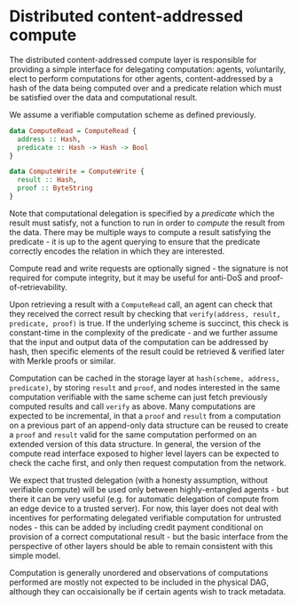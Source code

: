 # Distributed content-addressed compute

The distributed content-addressed compute layer is responsible for providing a simple interface for delegating computation: agents, voluntarily, elect to perform computations for other agents, content-addressed by a hash of the data being computed over and a predicate relation which must be satisfied over the data and computational result.

We assume a verifiable computation scheme as defined previously.

```haskell
data ComputeRead = ComputeRead {
  address :: Hash,
  predicate :: Hash -> Hash -> Bool
}
```

```haskell
data ComputeWrite = ComputeWrite {
  result :: Hash,
  proof :: ByteString
}
```

Note that computational delegation is specified by a _predicate_ which the result must satisfy, not a function to run in order to _compute_ the result from the data. There may be multiple ways to compute a result satisfying the predicate - it is up to the agent querying to ensure that the predicate correctly encodes the relation in which they are interested.

Compute read and write requests are optionally signed - the signature is not required for compute integrity, but it may be useful for anti-DoS and proof-of-retrievability.

Upon retrieving a result with a `ComputeRead` call, an agent can check that they received the correct result by checking that `verify(address, result, predicate, proof)` is true. If the underlying scheme is succinct, this check is constant-time in the complexity of the predicate - and we further assume that the input and output data of the computation can be addressed by hash, then specific elements of the result could be retrieved & verified later with Merkle proofs or similar. 

Computation can be cached in the storage layer at `hash(scheme, address, predicate)`, by storing `result` and `proof`, and nodes interested in the same computation verifiable with the same scheme can just fetch previously computed results and call `verify` as above. Many computations are expected to be incremental, in that a `proof` and `result` from a computation on a previous part of an append-only data structure can be reused to create a `proof` and `result` valid for the same computation performed on an extended version of this data structure. In general, the version of the compute read interface exposed to higher level layers can be expected to check the cache first, and only then request computation from the network.

We expect that trusted delegation (with a honesty assumption, without verifiable compute) will be used only between highly-entangled agents - but there it can be very useful (e.g. for automatic delegation of compute from an edge device to a trusted server). For now, this layer does not deal with incentives for performating delegated verifiable computation for untrusted nodes - this can be added by including credit payment conditional on provision of a correct computational result - but the basic interface from the perspective of other layers should be able to remain consistent with this simple model.

Computation is generally unordered and observations of computations performed are mostly not expected to be included in the physical DAG, although they can occaisionally be if certain agents wish to track metadata.